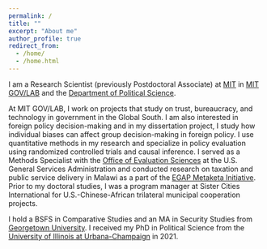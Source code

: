 ```yaml
---
permalink: /
title: ""
excerpt: "About me"
author_profile: true
redirect_from: 
  - /home/
  - /home.html
---
```


I am a Research Scientist (previously Postdoctoral Associate) at [MIT](https://web.mit.edu) in [MIT GOV/LAB](https://mitgovlab.org) and the [Department of Political Science](https://polisci.mit.edu). 

At MIT GOV/LAB, I work on projects that study on trust, bureaucracy, and technology in government in the Global South.  I am also interested in foreign policy decision-making and in my dissertation project, I study how individual biases can affect group decision-making in foreign policy.  I use quantitative methods in my research and specialize in policy evaluation using randomized controlled trials and causal inference.  I served as a Methods Specialist with the [Office of Evaluation Sciences](https://oes.gsa.gov) at the U.S. General Services Administration and conducted research on taxation and public service delivery in Malawi as a part of the [EGAP Metaketa Initiative](https://egap.org/our-work-0/the-metaketa-initiative/).  Prior to my doctoral studies, I was a program manager at Sister Cities International for U.S.-Chinese-African trilateral municipal cooperation projects.    

I hold a BSFS in Comparative Studies and an MA in Security Studies from [Georgetown University](https://sfs.georgetown.edu).  I received my PhD in Political Science from the [University of Illinois at Urbana-Champaign](https://pol.illinois.edu) in 2021. 
